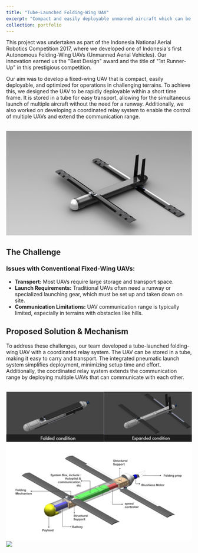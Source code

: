 ```yaml
---
title: "Tube-Launched Folding-Wing UAV"
excerpt: "Compact and easily deployable unmanned aircraft which can be launched from tube <br/><img src='/images/portf_folding_wing_1.gif' style='width:300px;height:auto;'>"
collection: portfolio
---
```


This project was undertaken as part of the Indonesia National Aerial Robotics Competition 2017, where we developed one of Indonesia's first Autonomous Folding-Wing UAVs (Unmanned Aerial Vehicles). Our innovation earned us the "Best Design" award and the title of "1st Runner-Up" in this prestigious competition.

Our aim was to develop a fixed-wing UAV that is compact, easily deployable, and optimized for operations in challenging terrains. To achieve this, we designed the UAV to be rapidly deployable within a short time frame. It is stored in a tube for easy transport, allowing for the simultaneous launch of multiple aircraft without the need for a runway. Additionally, we also worked on developing a coordinated relay system to enable the control of multiple UAVs and extend the communication range.

<br/><img src='/images/portf_folding_wing_5.jpg'>

## The Challenge

### Issues with Conventional Fixed-Wing UAVs:
- **Transport:** Most UAVs require large storage and transport space.
- **Launch Requirements:** Traditional UAVs often need a runway or specialized launching gear, which must be set up and taken down on site.
- **Communication Limitations:** UAV communication range is typically limited, especially in terrains with obstacles like hills.

## Proposed Solution & Mechanism

To address these challenges, our team developed a tube-launched folding-wing UAV with a coordinated relay system. The UAV can be stored in a tube, making it easy to carry and transport. The integrated pneumatic launch system simplifies deployment, minimizing setup time and effort. Additionally, the coordinated relay system extends the communication range by deploying multiple UAVs that can communicate with each other.

<br/><img src='/images/portf_folding_wing_2.png'>
<br/><img src='/images/portf_folding_wing_3.png'>
<br/><img src='/images/portf_folding_wing_4.mp4'>





